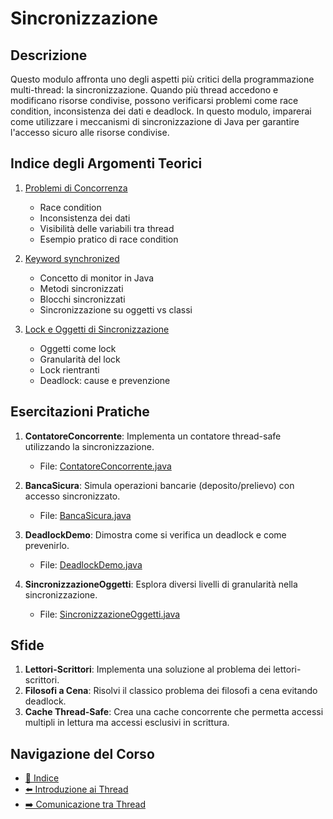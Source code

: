 # Sincronizzazione

## Descrizione

Questo modulo affronta uno degli aspetti più critici della programmazione multi-thread: la sincronizzazione. Quando più thread accedono e modificano risorse condivise, possono verificarsi problemi come race condition, inconsistenza dei dati e deadlock. In questo modulo, imparerai come utilizzare i meccanismi di sincronizzazione di Java per garantire l'accesso sicuro alle risorse condivise.

## Indice degli Argomenti Teorici

1. [Problemi di Concorrenza](./01-ProblemiConcorrenza.md)
   - Race condition
   - Inconsistenza dei dati
   - Visibilità delle variabili tra thread
   - Esempio pratico di race condition

2. [Keyword synchronized](./02-Synchronized.md)
   - Concetto di monitor in Java
   - Metodi sincronizzati
   - Blocchi sincronizzati
   - Sincronizzazione su oggetti vs classi

3. [Lock e Oggetti di Sincronizzazione](./03-LockOggetti.md)
   - Oggetti come lock
   - Granularità del lock
   - Lock rientranti
   - Deadlock: cause e prevenzione

## Esercitazioni Pratiche

1. **ContatoreConcorrente**: Implementa un contatore thread-safe utilizzando la sincronizzazione.
   - File: [ContatoreConcorrente.java](./esempi/ContatoreConcorrente.java)

2. **BancaSicura**: Simula operazioni bancarie (deposito/prelievo) con accesso sincronizzato.
   - File: [BancaSicura.java](./esempi/BancaSicura.java)

3. **DeadlockDemo**: Dimostra come si verifica un deadlock e come prevenirlo.
   - File: [DeadlockDemo.java](./esempi/DeadlockDemo.java)

4. **SincronizzazioneOggetti**: Esplora diversi livelli di granularità nella sincronizzazione.
   - File: [SincronizzazioneOggetti.java](./esempi/SincronizzazioneOggetti.java)

## Sfide

1. **Lettori-Scrittori**: Implementa una soluzione al problema dei lettori-scrittori.
2. **Filosofi a Cena**: Risolvi il classico problema dei filosofi a cena evitando deadlock.
3. **Cache Thread-Safe**: Crea una cache concorrente che permetta accessi multipli in lettura ma accessi esclusivi in scrittura.

## Navigazione del Corso
- [📑 Indice](../README.md)
- [⬅️ Introduzione ai Thread](../01-IntroduzioneThread/README.md)
- [➡️ Comunicazione tra Thread](../03-ComunicazioneThread/README.md)